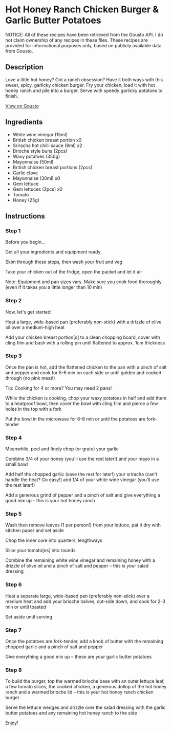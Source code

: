# Hot Honey Ranch Chicken Burger & Garlic Butter Potatoes

NOTICE: All of these recipes have been retrieved from the Gousto API. I do not claim ownership of any recipes in these files. These recipes are provided for informational purposes only, based on publicly available data from Gousto.

## Description

Love a little hot honey? Got a ranch obsession? Have it both ways with this sweet, spicy, garlicky chicken burger. Fry your chicken, load it with hot honey ranch and pile into a burger. Serve with speedy garlicky potatoes to finish.

[View on Gousto](https://www.gousto.co.uk/recipes/cookbook/hot-honey-ranch-chicken-burger-garlic-butter-potatoes)

## Ingredients

- White wine vinegar (15ml)
- British chicken breast portion x0
- Sriracha hot chilli sauce (8ml) x2
- Brioche style buns (2pcs)
- Waxy potatoes (350g)
- Mayonnaise (50ml)
- British chicken breast portions (2pcs)
- Garlic clove
- Mayonnaise (30ml) x0
- Gem lettuce
- Gem lettuces (2pcs) x0
- Tomato
- Honey (25g)

## Instructions


### Step 1

Before you begin...

Get all your ingredients and equipment ready

Skim through these steps, then wash your fruit and veg

Take your chicken out of the fridge, open the packet and let it air

Note: Equipment and pan sizes vary. Make sure you cook food thoroughly (even if it takes you a little longer than 10 min)


### Step 2

Now, let's get started!

Heat a large, wide-based pan (preferably non-stick) with a drizzle of olive oil over a medium-high heat

Add your chicken breast portion[s] to a clean chopping board, cover with cling film and bash with a rolling pin until flattened to approx. 1cm thickness


### Step 3

Once the pan is hot, add the flattened chicken to the pan with a pinch of salt and pepper and cook for 5-6 min on each side or until golden and cooked through (no pink meat!)

Tip: Cooking for 4 or more? You may need 2 pans!

While the chicken is cooking, chop your waxy potatoes in half and add them to a heatproof bowl, then cover the bowl with cling film and pierce a few holes in the top with a fork

Put the bowl in the microwave for 6-8 min or until the potatoes are fork-tender


### Step 4

Meanwhile, peel and finely chop (or grate) your garlic

Combine 3/4 of your honey (you'll use the rest later!) and your mayo in a small bowl

Add half the chopped garlic (save the rest for later!) your sriracha (can't handle the heat? Go easy!) and 1/4 of your white wine vinegar (you'll use the rest later!)

Add a generous grind of pepper and a pinch of salt and give everything a good mix up – this is your hot honey ranch


### Step 5

Wash then remove leaves (1 per person!) from your lettuce, pat it dry with kitchen paper and set aside

Chop the inner core into quarters, lengthways

Slice your tomato[es] into rounds

Combine the remaining white wine vinegar and remaining honey with a drizzle of olive oil and a pinch of salt and pepper – this is your salad dressing


### Step 6

Heat a separate large, wide-based pan (preferably non-stick) over a medium heat and add your brioche halves, cut-side down, and cook for 2-3 min or until toasted

Set aside until serving


### Step 7

Once the potatoes are fork-tender, add a knob of butter with the remaining chopped garlic and a pinch of salt and pepper

Give everything a good mix up – these are your garlic butter potatoes

### Step 8

To build the burger, top the warmed brioche base with an outer lettuce leaf, a few tomato slices, the cooked chicken, a generous dollop of the hot honey ranch and a warmed brioche lid – this is your hot honey ranch chicken burger

Serve the lettuce wedges and drizzle over the salad dressing with the garlic butter potatoes and any remaining hot honey ranch to the side

Enjoy!

